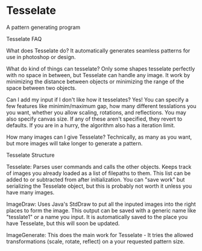 # Tesselate
A pattern generating program


Tesselate FAQ

What does Tesselate do?
	It automatically generates seamless patterns for use in photoshop or design.

What do kind of things can tesselate?
	Only some shapes tesselate perfectly with no space in between, but Tesselate 
	can handle any image. It work by minimizing the distance between objects or minimizing the range of the space between two objects. 

Can I add my input if I don't like how it tesselates?
	Yes! You can specify a few features like minimim/maximum gap, how many different tesslations you you want, whether you allow scaling, rotations, and reflections. 
	You may also specify canvas size. If any of these aren't specified, they revert to defaults. If you are in a hurry, the algorithm also has a iteration limit.

How many images can I give Tesselate?
	Technically, as many as you want, but more images will take longer to generate a pattern. 

Tesselate Structure

Tesselate:
	Parses user commands and calls the other objects. Keeps track of images you already loaded as a list of filepaths to them. This list can be added to or subtracted from after initialization. You can "save work" but serializing the Tesselate object, but this is probably not worth it unless you have many images. 

ImageDraw: 
	Uses Java's StdDraw to put all the inputed images into the right places to form the image. This output can be saved with a generic name like "tesslate1" or a name you input. It is automatically saved to the place you have Tesselate, but this will soon be updated.

ImageGenerate:
	This does the main work for Tesselate - It tries the allowed transformations (scale, rotate, reflect) on a your requested pattern size. 


